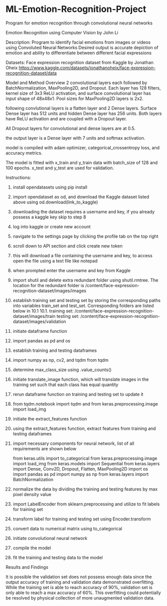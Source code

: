 # ML-Emotion-Recognition-Project
Program for emotion recognition through convolutional neural networks

Emotion Recognition using Computer Vision by John Li


Description:
Program to identify facial emotions from images or videos using Convoluted Neural Networks
Desired output is accurate depiction of emotion and ability to differentiate between different facial expressions


Datasets:
Face expression recognition dataset from Kaggle by Jonathan Oheix
https://www.kaggle.com/datasets/jonathanoheix/face-expression-recognition-dataset/data 


Model and Method Overview
2 convolutional layers each followed by BatchNormalization, MaxPooling2D, and Dropout. Each layer has 128 filters, kernel size of 3x3 ReLU activation, and surface convolutional layer has input shape of 48x48x1. Pool sizes for MaxPooling2D layers is 2x2.

following convlutional layers is a flatten layer and 2 Dense layers. Surface Dense layer has 512 units and hidden Dense layer has 256 units. Both layers have ReLU activation and are coupled with a Dropout layer. 

All Dropout layers for convolutional and dense layers are at 0.5.

the output layer is a Dense layer with 7 units and softmax activation.

model is compiled with adam optimizer, categorical_crossentropy loss, and accuracy metrics.

The model is fitted with x_train and y_train data with batch_size of 128 and 100 epochs. x_test and y_test are used for validation.


Instructions:
1. install opendatasets using pip install
2. import opendataset as od, and download the Kaggle dataset listed above using od.download(link_to_kaggle)
3. downloading the dataset requires a username and key, if you already possess a kaggle key skip to step 8
4. log into kaggle or create new account
5. navigate to the settings page by clicking the profile tab on the top right
6. scroll down to API section and click create new token
7. this will download a file containing the username and key, to access open the file using a text file like notepad
8. when prompted enter the username and key from Kaggle
9. import shutil and delete extra redundant folder using shutil.rmtree. The location for the redundant folder is /content/face-expression-recognition-dataset/images/images
10. establish training set and testing set by storing the corresponding paths into variables train_set and test_set. Corresponding folders are listed below in 10.1
10.1. training set: /content/face-expression-recognition-dataset/images/train
      testing set: /content/face-expression-recognition-dataset/images/validation
11. initiate dataframe function
12. import pandas as pd and os
13. establish training and testing dataframes
14. import numpy as np, cv2, and tqdm from tqdm
15. determine max_class_size using .value_counts()
16. initiate translate_image function, which will translate images in the training set such that each class has equal quantity
17. rerun dataframe function on training and testing set to update it
18. from tqdm.notebook import tqdm and from keras.preprocessing.image import load_img
19. initiate the extract_features function
20. using the extract_features function, extract features from training and testing dataframes
21. import necessary components for neural network, list of all requirements are shown below

    from keras.utils import to_categorical
    from keras.preprocessing.image import load_img
    from keras.models import Sequential
    from keras.layers import Dense, Conv2D, Dropout, Flatten, MaxPooling2D
    import os
    import pandas as pd
    import numpy as np
    from keras.layers import BatchNormalization

22. normalize the data by dividing the training and testing features by max pixel density value
23. import LabelEncoder from sklearn.preprocessing and utilize to fit labels for training set
24. transform label for training and testing set using Encoder.transform
25. convert data to numerical matrix using to_categorical
26. initiate convolutional neural network
27. compile the model
28. fit the training and testing data to the model


Results and Findings

It is possible the validation set does not possess enough data since the output accuracy of training and validation data demonstrated overfitting. While the training set is able to reach accuracy of 90%, validation set is only able to reach a max accuracy of 60%. This overfitting could potentially be resolved by physical collection of more unaugmented validation data.
